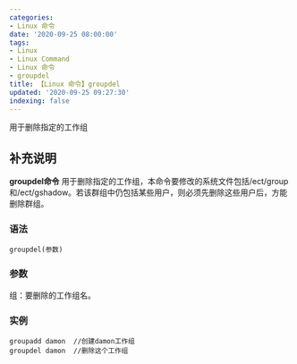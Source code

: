 ```yaml
---
categories:
- Linux 命令
date: '2020-09-25 08:00:00'
tags:
- Linux
- Linux Command
- Linux 命令
- groupdel
title: 【Linux 命令】groupdel
updated: '2020-09-25 09:27:30'
indexing: false
---
```


用于删除指定的工作组

## 补充说明

**groupdel命令** 用于删除指定的工作组，本命令要修改的系统文件包括/ect/group和/ect/gshadow。若该群组中仍包括某些用户，则必须先删除这些用户后，方能删除群组。

###  语法

```shell
groupdel(参数)
```

###  参数

组：要删除的工作组名。

###  实例

```shell
groupadd damon  //创建damon工作组
groupdel damon  //删除这个工作组
```


<!-- Linux命令行搜索引擎：https://jaywcjlove.github.io/linux-command/ -->
